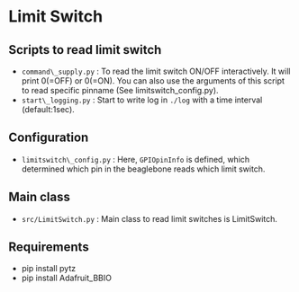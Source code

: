 Limit Switch
============

## Scripts to read limit switch
- `command\_supply.py` : To read the limit switch ON/OFF interactively. It will print 0(=OFF) or 0(=ON). You can also use the arguments of this script to read specific pinname (See limitswitch\_config.py).
- `start\_logging.py` : Start to write log in `./log` with a time interval (default:1sec).

## Configuration
- `limitswitch\_config.py` : Here, `GPIOpinInfo` is defined, which determined which pin in the beaglebone reads which limit switch.

## Main class
- `src/LimitSwitch.py` : Main class to read limit switches is LimitSwitch.

## Requirements
- pip install pytz
- pip install Adafruit\_BBIO
